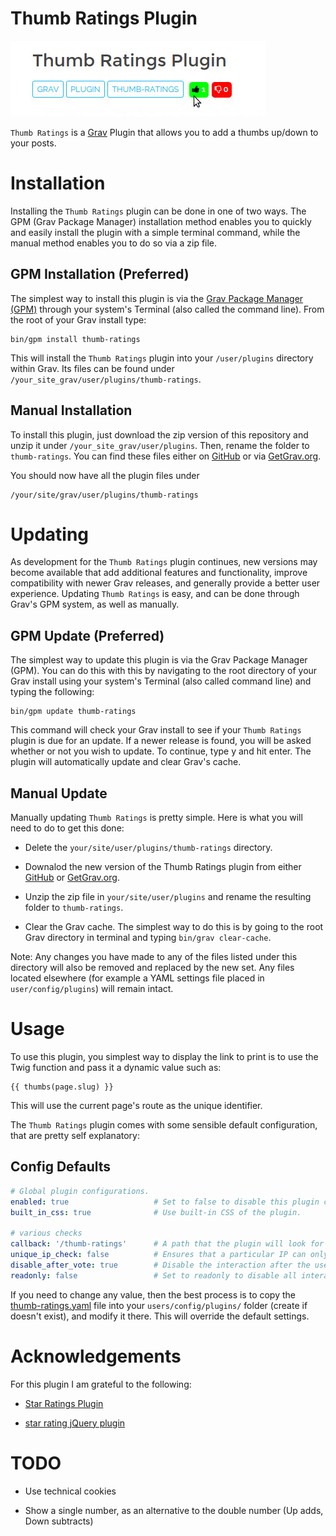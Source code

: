 # Thumb Ratings Plugin

![Thumb Ratings](assets/thumb-ratings.jpg)

`Thumb Ratings` is a [Grav](http://github.com/getgrav/grav) Plugin that allows you to add a thumbs up/down to your posts.

# Installation

Installing the `Thumb Ratings` plugin can be done in one of two ways. The GPM (Grav Package Manager) installation method enables you to quickly and easily install the plugin with a simple terminal command, while the manual method enables you to do so via a zip file.

## GPM Installation (Preferred)

The simplest way to install this plugin is via the [Grav Package Manager (GPM)](http://learn.getgrav.org/advanced/grav-gpm) through your system's Terminal (also called the command line).  From the root of your Grav install type:

    bin/gpm install thumb-ratings

This will install the `Thumb Ratings` plugin into your `/user/plugins` directory within Grav. Its files can be found under `/your_site_grav/user/plugins/thumb-ratings`.

## Manual Installation

To install this plugin, just download the zip version of this repository and unzip it under `/your_site_grav/user/plugins`. Then, rename the folder to `thumb-ratings`. You can find these files either on [GitHub](https://github.com/iusvar/grav-plugin-thumb-ratings) or via [GetGrav.org](http://getgrav.org/downloads/plugins#extras).

You should now have all the plugin files under

    /your/site/grav/user/plugins/thumb-ratings

# Updating

As development for the `Thumb Ratings` plugin continues, new versions may become available that add additional features and functionality, improve compatibility with newer Grav releases, and generally provide a better user experience. Updating `Thumb Ratings` is easy, and can be done through Grav's GPM system, as well as manually.

## GPM Update (Preferred)

The simplest way to update this plugin is via the Grav Package Manager (GPM). You can do this with this by navigating to the root directory of your Grav install using your system's Terminal (also called command line) and typing the following:

    bin/gpm update thumb-ratings

This command will check your Grav install to see if your `Thumb Ratings` plugin is due for an update. If a newer release is found, you will be asked whether or not you wish to update. To continue, type y and hit enter. The plugin will automatically update and clear Grav's cache.

## Manual Update

Manually updating `Thumb Ratings` is pretty simple. Here is what you will need to do to get this done:

* Delete the `your/site/user/plugins/thumb-ratings` directory.

* Downalod the new version of the Thumb Ratings plugin from either [GitHub](https://github.com/iusvar/grav-plugin-thumb-ratings) or [GetGrav.org](http://getgrav.org/downloads/plugins#extras).

* Unzip the zip file in `your/site/user/plugins` and rename the resulting folder to `thumb-ratings`.

* Clear the Grav cache. The simplest way to do this is by going to the root Grav directory in terminal and typing `bin/grav clear-cache`.

Note: Any changes you have made to any of the files listed under this directory will also be removed and replaced by the new set. Any files located elsewhere (for example a YAML settings file placed in `user/config/plugins`) will remain intact.

# Usage

To use this plugin, you simplest way to display the link to print is to use the Twig function and pass it a dynamic value such as:

```
{{ thumbs(page.slug) }}
```

This will use the current page's route as the unique identifier.

The `Thumb Ratings` plugin comes with some sensible default configuration, that are pretty self explanatory:

## Config Defaults

```yaml
# Global plugin configurations.
enabled: true                   # Set to false to disable this plugin completely.
built_in_css: true              # Use built-in CSS of the plugin.

# various checks
callback: '/thumb-ratings'      # A path that the plugin will look for when processing Ajax calls
unique_ip_check: false          # Ensures that a particular IP can only vote once
disable_after_vote: true        # Disable the interaction after the user has already made the vote
readonly: false                 # Set to readonly to disable all interaction
```

If you need to change any value, then the best process is to copy the [thumb-ratings.yaml](thumb-ratings.yaml) file into your `users/config/plugins/` folder (create if doesn't exist), and modify it there. This will override the default settings.

# Acknowledgements

For this plugin I am grateful to the following:

* [Star Ratings Plugin](https://github.com/getgrav/grav-plugin-star-ratings)

* [star rating jQuery plugin](https://github.com/nashio/star-rating-svg)

# TODO

* Use technical cookies

* Show a single number, as an alternative to the double number (Up adds, Down subtracts)

